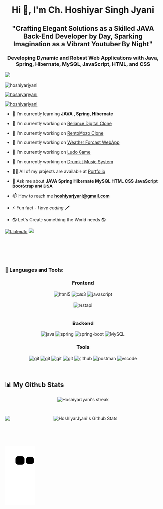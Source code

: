 <h1  align="center">Hi 👋, I'm  Ch. Hoshiyar Singh Jyani </h1>
<h2 align="center"> "Crafting Elegant Solutions as a Skilled JAVA Back-End Developer by Day, Sparking Imagination as a Vibrant Youtuber By Night"</h2>
<h3 align="center"> Developing Dynamic and Robust Web Applications with Java, Spring, Hibernate, MySQL, JavaScript, HTML, and CSS</h3>
<img src="https://cdn.hashnode.com/res/hashnode/image/upload/v1648657506206/DRT1LznNL.gif?w=1600&h=840&fit=crop&crop=entropy&auto=format,compress&gif-q=60&format=webm"/>
<p align="left"> <img src="https://komarev.com/ghpvc/?username=hoshiyarjyani&label=Profile%20views&color=0e75b6&style=flat" alt="hoshiyarjyani" /> </p>

<p align="left"> <a href="https://github.com/ryo-ma/github-profile-trophy"><img src="https://github-profile-trophy.vercel.app/?username=hoshiyarjyani" alt="hoshiyarjyani" /></a> </p>

<p align="left"> <a href="https://twitter.com/hoshiyarjyani" target="blank"><img src="https://img.shields.io/twitter/follow/hoshiyarjyani?logo=twitter&style=for-the-badge" alt="hoshiyarjyani" /></a> </p>

- 🌱 I’m currently learning **JAVA , Spring, Hibernate**

- 🔭 I’m currently working on [Reliance Digital Clone](https://lovely-pavlova-dc5e40.netlify.app/)

- 🔭 I’m currently working on [RentoMozo Clone](https://lively-kitsune-c2be93.netlify.app/)

- 🔭 I’m currently working on [Weather Forcast WebApp](https://resilient-melomakarona-20d917.netlify.app/)

- 🔭 I’m currently working on [Ludo Game](https://snazzy-queijadas-38572b.netlify.app/)

- 🔭 I’m currently working on [Drumkit Music System](https://capable-crostata-a5e7ba.netlify.app/) 

- 👨‍💻 All of my projects are available at [Portfolio](https://hoshiyarjyani.github.io/)

- 💬 Ask me about **JAVA Spring Hibernate MySQL HTML CSS JavaScript BootStrap and DSA**

- 📫 How to reach me **hoshiyarjyani@gmail.com**

- ⚡ Fun fact - *I love coding 🖊️*

-  🌎 Let's Create something the World needs 🌎


<p> <a href="https://linkedin.com/in/hoshiyarjyani"
" target="_blank"><img alt="LinkedIn" src="https://img.shields.io/badge/linkedin-%230077B5.svg?&style=for-the-badge&logo=linkedin&logoColor=white" /></a> <a \ 
  <a href="https://hoshiyarjyani.github.io/" target="text-decoration:none">
   <img height="30" src="https://img.shields.io/badge/My%20Portfolio%20%E2%86%92-gray.svg?colorA=655BE1&colorB=4F44D6&style=for-the-badge"/>
</a>
</p>


<br/>
<br/>
<br/>
<br/>

<h3 align="left">🚀 Languages and Tools:</h3>
<div align="center">
 
 <div align="center"><h3 align="center">Frontend</h3>
<img src="https://img.shields.io/badge/html5-%23E34F26.svg?style=for-the-badge&logo=html5&logoColor=white" align="center" alt="html5">
<img src = "https://img.shields.io/badge/css3-%231572B6.svg?style=for-the-badge&logo=css3&logoColor=white" align="center" alt="css3">
<img src ="https://img.shields.io/badge/javascript-%23323330.svg?style=for-the-badge&logo=javascript&logoColor=%23F7DF1E" align="center" alt="javascript"> 
<br/>
<br/>
  
  <img src="https://img.shields.io/badge/rest api-%23000000.svg?style=for-the-badge&logo=flask&logoColor=white" align="center" alt="restapi"/>
  
</div>
 <br/>
  <div align="center"><h3 align="center">Backend</h3> 
  <img src="https://img.shields.io/badge/Java-ED8B00?style=for-the-badge&logo=java&logoColor=white"alt="java"/>
    <img src="https://img.shields.io/badge/Spring-6DB33F?style=for-the-badge&logo=spring&logoColor=white"alt="spring"/> 
    <img src="https://img.shields.io/badge/Spring_Boot-F2F4F9?style=for-the-badge&logo=spring-boot"alt="spring-boot"/>
    <img src="https://img.shields.io/badge/MySQL-F2F4F9?style=for-the-badge&logo=MySQL"alt="MySQL"/>
 </div>
  <div align="center"><h3 align="center">Tools</h3> 
   <img src="https://img.shields.io/badge/heroku-%23430098.svg?style=for-the-badge&logo=heroku&logoColor=white" align="center" alt="git"/>
   <img src="https://img.shields.io/badge/netlify-%23000000.svg?style=for-the-badge&logo=netlify&logoColor=#00C7B7" align="center" alt="git"/>
   <img src="https://img.shields.io/badge/vercel-%23000000.svg?style=for-the-badge&logo=vercel&logoColor=whit" align="center" alt="git"/>
   <img src="https://img.shields.io/badge/Git-f44d27?style=for-the-badge&logo=git&logoColor=white"  align="center" alt="git"/>
<img src="https://img.shields.io/badge/GitHub-100000?style=for-the-badge&logo=github&logoColor=white"  align="center" alt="github"/>
<img src ="https://img.shields.io/badge/Postman-FF6C37?style=for-the-badge&logo=postman&logoColor=white" align="center" alt="postman">

   <img src="https://img.shields.io/badge/Visual%20Studio-5C2D91.svg?style=for-the-badge&logo=visual-studio&logoColor=white"  align="center" alt="vscode"/>
   <br/>
<br/>
 </div>
</div>

<br/>
  
  ##
 
 
 ## 📊 My Github Stats


<p align="center">
<img  title="🔥 Get streak stats for your profile at git.io/streak-stats" alt="HoshiyarJyani's streak"  src="https://github-readme-streak-stats.herokuapp.com/?user=hoshiyarjyani&theme=black-ice&hide_border=true&stroke=0000&background=060A0CD0" /></p>

  <br/>
  
  

  
<p align="center">
     <img alt="HoshiyarJyani's Github Stats" src="https://github-readme-stats.vercel.app/api?username=hoshiyarjyani&show_icons=false&count_private=true&theme=react&hide_border=true&bg_color=0D1117" />
  <img align="left" src="https://github-readme-stats.vercel.app/api/top-langs?username=hoshiyarjyani&show_icons=true&theme=react&hide_border=true&bg_color=0D1117" />

 </p> 
 <br/>


<br/>
<br/>

<div> 

   
  ![Snake animation Game](https://github.com/rafaballerini/rafaballerini/blob/output/github-contribution-grid-snake.svg)
 
</div>


